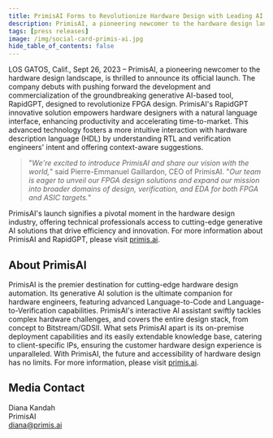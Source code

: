 ```yaml
---
title: PrimisAI Forms to Revolutionize Hardware Design with Leading AI Solutions
description: PrimisAI, a pioneering newcomer to the hardware design landscape, is thrilled to announce its official launch. The company debuts with pushing forward the development and commercialization of the groundbreaking generative AI-based tool, RapidGPT, designed to revolutionize FPGA design. PrimisAI's RapidGPT
tags: [press releases]
image: /img/social-card-primis-ai.jpg
hide_table_of_contents: false
---
```


<!-- truncate -->

LOS GATOS, Calif., Sept 26, 2023 – PrimisAI, a pioneering newcomer to the hardware design landscape, is thrilled to announce its official launch. The company debuts with pushing forward the development and commercialization of the groundbreaking generative AI-based tool, RapidGPT, designed to revolutionize FPGA design. PrimisAI's RapidGPT innovative solution empowers hardware designers with a natural language interface, enhancing productivity and accelerating time-to-market. This advanced technology fosters a more intuitive interaction with hardware description language (HDL) by understanding RTL and verification engineers' intent and offering context-aware suggestions.

> "_We're excited to introduce PrimisAI and share our vision with the world,_" said Pierre-Emmanuel Gaillardon, CEO of PrimisAI. "_Our team is eager to unveil our FPGA design solutions and expand our mission into broader domains of design, verification, and EDA for both FPGA and ASIC targets._"

PrimisAI's launch signifies a pivotal moment in the hardware design industry, offering technical professionals access to cutting-edge generative AI solutions that drive efficiency and innovation. For more information about PrimisAI and RapidGPT, please visit [primis.ai](https://primis.ai).


## About PrimisAI

PrimisAI is the premier destination for cutting-edge hardware design automation. Its generative AI solution is the ultimate companion for hardware engineers, featuring advanced Language-to-Code and Language-to-Verification capabilities. PrimisAI's interactive AI assistant swiftly tackles complex hardware challenges, and covers the entire design stack, from concept to Bitstream/GDSII. What sets PrimisAI apart is its on-premise deployment capabilities and its easily extendable knowledge base, catering to client-specific IPs, ensuring the customer hardware design experience is unparalleled. With PrimisAI, the future and accessibility of hardware design has no limits. For more information, please visit [primis.ai](https://primis.ai).

## Media Contact
Diana Kandah\
PrimisAI\
[diana@primis.ai](mailto:diana@primis.ai)